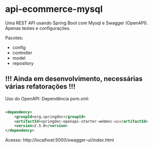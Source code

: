 # api-ecommerce-mysql
Uma REST API usando Spring Boot com Mysql e Swagger (OpenAPI). Apenas testes e configurações.

Pacotes:
- config
- controller
- model
- repository

## !!! Ainda em desenvolvimento, necessárias várias refatorações !!!


Uso do OpenAPI:
Dependência pom.xml:

```xml

<dependency>
	<groupId>org.springdoc</groupId>
	<artifactId>springdoc-openapi-starter-webmvc-ui</artifactId>
	<version>2.5.0</version>
</dependency>
```

Acesso: http://localhost:5000/swagger-ui/index.html

